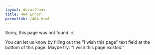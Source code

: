 ```yaml
---
layout: docwithnav
title: 404 Error!
permalink: /404.html
---
```

<script language="JavaScript">
$( document ).ready(function() {
  var oldURLs=["/README.md","/README.html",".html",".md","/v1.1/","/v1.0/"];
  var fwdDirs=["examples/","cluster/","docs/devel","docs/design"];
  var doRedirect = false;
  var notHere = false;
  var forwardingURL=window.location.href;
  if (forwardingURL.indexOf("third_party/swagger-ui") > -1)
  {
    notHere = true;
    window.location.replace("http://kubernetes.io/kubernetes/third_party/swagger-ui/");
  }
  if (forwardingURL.indexOf("resource-quota") > -1)
  {
    notHere = true;
    window.location.replace("http://kubernetes.io/docs/admin/resourcequota/");
  }
  if (forwardingURL.indexOf("horizontal-pod-autoscaler") > -1)
  {
    notHere = true;
    window.location.replace("http://kubernetes.io/docs/user-guide/horizontal-pod-autoscaling/");
  } 
  if (forwardingURL.indexOf("docs/roadmap") > -1)
  {
    notHere = true;
    window.location.replace("https://github.com/kubernetes/kubernetes/milestones/");
  }
  if (forwardingURL.indexOf("api-ref/") > -1) 
  {
    notHere = true;
    window.location.replace("http://kubernetes.io/docs/api/");
  }
  for (i=0;i<fwdDirs.length;i++) {
    if (forwardingURL.indexOf(fwdDirs[i]) > -1)
    {
      var urlPieces = forwardingURL.split(fwdDirs[i]);
      var newURL = "https://github.com/kubernetes/kubernetes/tree/{{page.githubbranch}}/" + fwdDirs[i] + urlPieces[1];
      notHere = true;
      window.location.replace(newURL);
    }
  }
  if (!notHere) {
    for (i=0;i<oldURLs.length;i++) {
      if (forwardingURL.indexOf(oldURLs[i]) > -1)
      {
        doRedirect=true;
        forwardingURL=forwardingURL.replace(oldURLs[i],"/");
      }
    }
    if (doRedirect)
    {
      window.location.replace(forwardingURL);
    };
  }
});
</script>

Sorry, this page was not found. :( 

You can let us know by filling out the "I wish this page" text field at
the bottom of this page. Maybe try: "I wish this page _existed_."
